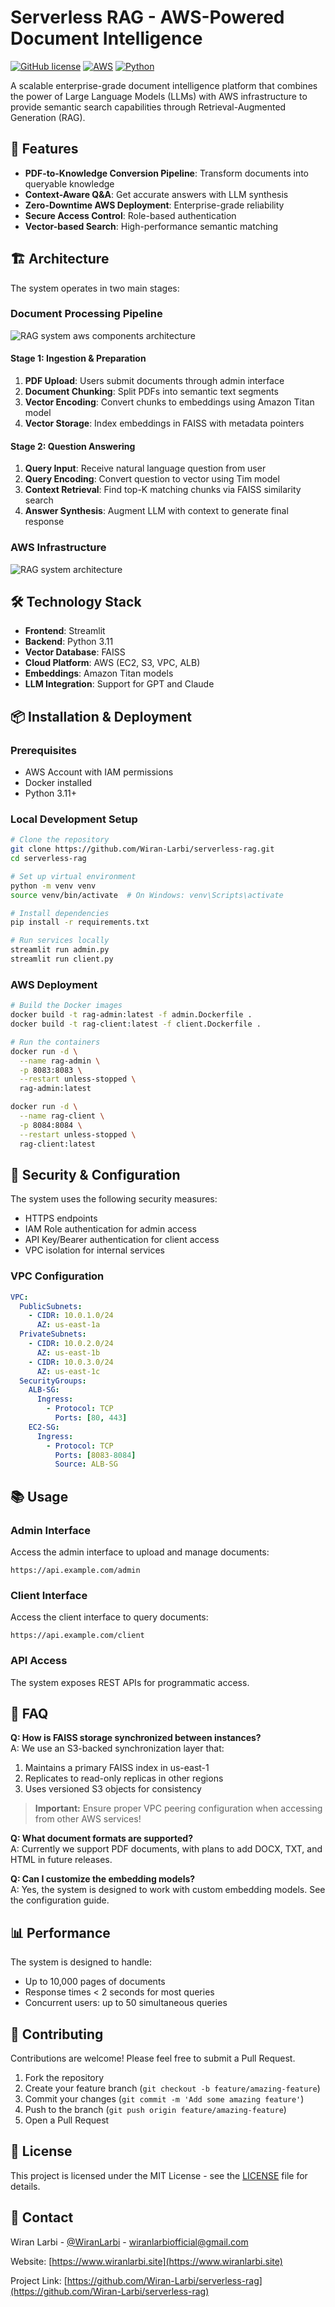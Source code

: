 # Serverless RAG - AWS-Powered Document Intelligence

[![GitHub license](https://img.shields.io/badge/license-MIT-blue.svg)](LICENSE)
[![AWS](https://img.shields.io/badge/AWS-Powered-orange)](https://aws.amazon.com/)
[![Python](https://img.shields.io/badge/Python-3.11-green)](https://www.python.org/)

A scalable enterprise-grade document intelligence platform that combines the power of Large Language Models (LLMs) with AWS infrastructure to provide semantic search capabilities through Retrieval-Augmented Generation (RAG).

## 🚀 Features

- **PDF-to-Knowledge Conversion Pipeline**: Transform documents into queryable knowledge
- **Context-Aware Q&A**: Get accurate answers with LLM synthesis
- **Zero-Downtime AWS Deployment**: Enterprise-grade reliability
- **Secure Access Control**: Role-based authentication
- **Vector-based Search**: High-performance semantic matching

## 🏗️ Architecture

The system operates in two main stages:

### Document Processing Pipeline

![RAG system aws components architecture](https://github.com/Wiran-Larbi/serverless-rag/blob/main/rag_architecture_of_project.png)


#### Stage 1: Ingestion & Preparation
1. **PDF Upload**: Users submit documents through admin interface
2. **Document Chunking**: Split PDFs into semantic text segments
3. **Vector Encoding**: Convert chunks to embeddings using Amazon Titan model
4. **Vector Storage**: Index embeddings in FAISS with metadata pointers

#### Stage 2: Question Answering
1. **Query Input**: Receive natural language question from user
2. **Query Encoding**: Convert question to vector using Tim model
3. **Context Retrieval**: Find top-K matching chunks via FAISS similarity search
4. **Answer Synthesis**: Augment LLM with context to generate final response

### AWS Infrastructure
![RAG system architecture](https://github.com/Wiran-Larbi/serverless-rag/blob/main/aws_architecture_of_project.png)
## 🛠️ Technology Stack

- **Frontend**: Streamlit
- **Backend**: Python 3.11
- **Vector Database**: FAISS
- **Cloud Platform**: AWS (EC2, S3, VPC, ALB)
- **Embeddings**: Amazon Titan models
- **LLM Integration**: Support for GPT and Claude

## 📦 Installation & Deployment

### Prerequisites

- AWS Account with IAM permissions
- Docker installed
- Python 3.11+

### Local Development Setup

```bash
# Clone the repository
git clone https://github.com/Wiran-Larbi/serverless-rag.git
cd serverless-rag

# Set up virtual environment
python -m venv venv
source venv/bin/activate  # On Windows: venv\Scripts\activate

# Install dependencies
pip install -r requirements.txt

# Run services locally
streamlit run admin.py
streamlit run client.py
```

### AWS Deployment

```bash
# Build the Docker images
docker build -t rag-admin:latest -f admin.Dockerfile .
docker build -t rag-client:latest -f client.Dockerfile .

# Run the containers
docker run -d \
  --name rag-admin \
  -p 8083:8083 \
  --restart unless-stopped \
  rag-admin:latest

docker run -d \
  --name rag-client \
  -p 8084:8084 \
  --restart unless-stopped \
  rag-client:latest
```

## 🔐 Security & Configuration

The system uses the following security measures:
- HTTPS endpoints
- IAM Role authentication for admin access
- API Key/Bearer authentication for client access
- VPC isolation for internal services

### VPC Configuration

```yaml
VPC:
  PublicSubnets:
    - CIDR: 10.0.1.0/24
      AZ: us-east-1a
  PrivateSubnets:
    - CIDR: 10.0.2.0/24
      AZ: us-east-1b
    - CIDR: 10.0.3.0/24
      AZ: us-east-1c
  SecurityGroups:
    ALB-SG:
      Ingress:
        - Protocol: TCP
          Ports: [80, 443]
    EC2-SG:
      Ingress:
        - Protocol: TCP
          Ports: [8083-8084]
          Source: ALB-SG
```

## 📚 Usage

### Admin Interface
Access the admin interface to upload and manage documents:
```
https://api.example.com/admin
```

### Client Interface
Access the client interface to query documents:
```
https://api.example.com/client
```

### API Access
The system exposes REST APIs for programmatic access.

## 📝 FAQ

**Q: How is FAISS storage synchronized between instances?**  
A: We use an S3-backed synchronization layer that:
1. Maintains a primary FAISS index in us-east-1
2. Replicates to read-only replicas in other regions
3. Uses versioned S3 objects for consistency

> **Important:** Ensure proper VPC peering configuration when accessing from other AWS services!

**Q: What document formats are supported?**  
A: Currently we support PDF documents, with plans to add DOCX, TXT, and HTML in future releases.

**Q: Can I customize the embedding models?**  
A: Yes, the system is designed to work with custom embedding models. See the configuration guide.

## 📊 Performance

The system is designed to handle:
- Up to 10,000 pages of documents
- Response times < 2 seconds for most queries
- Concurrent users: up to 50 simultaneous queries

## 🤝 Contributing

Contributions are welcome! Please feel free to submit a Pull Request.

1. Fork the repository
2. Create your feature branch (`git checkout -b feature/amazing-feature`)
3. Commit your changes (`git commit -m 'Add some amazing feature'`)
4. Push to the branch (`git push origin feature/amazing-feature`)
5. Open a Pull Request

## 📄 License

This project is licensed under the MIT License - see the [LICENSE](LICENSE) file for details.

## 📧 Contact

Wiran Larbi - [@WiranLarbi](https://twitter.com/WiranLarbi) - wiranlarbiofficial@gmail.com 

Website:
[https://www.wiranlarbi.site](https://www.wiranlarbi.site)

Project Link: [https://github.com/Wiran-Larbi/serverless-rag](https://github.com/Wiran-Larbi/serverless-rag)
